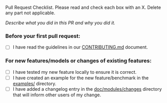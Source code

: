 Pull Request Checklist. Please read and check each box with an X. Delete any part not applicable.

*Describe what you did in this PR and why you did it.*

### Before your first pull request:

* [ ] I have read the guidelines in our [CONTRIBUTING.md](../main/CONTRIBUTING.md) document.

### For new features/models or changes of existing features:

* [ ] I have tested my new feature locally to ensure it is correct.
* [ ] I have created an example for the new feature/benchmark in the [examples/](../main/examples/) directory.
* [ ] I have added a changelog entry in the [doc/modules/changes](../main/docs/changes) directory that will inform other users of my change.
